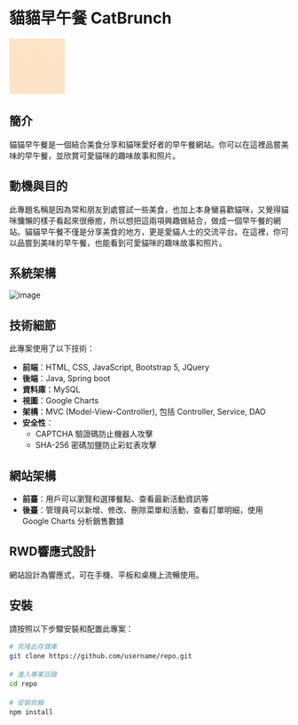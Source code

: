 # 貓貓早午餐 CatBrunch

<img src="https://raw.githubusercontent.com/Ryanfood/Catbrunch/master/src/main/resources/static/img/Logo/Logo.gif" alt="CatBrunch Logo" width="100" height="100">

## 簡介
貓貓早午餐是一個結合美食分享和貓咪愛好者的早午餐網站。你可以在這裡品嘗美味的早午餐，並欣賞可愛貓咪的趣味故事和照片。

## 動機與目的
此專題名稱是因為常和朋友到處嘗試一些美食，也加上本身蠻喜歡貓咪，又覺得貓咪慵懶的樣子看起來很療癒，所以想把這兩項興趣做結合，做成一個早午餐的網站。貓貓早午餐不僅是分享美食的地方，更是愛貓人士的交流平台。在這裡，你可以品嘗到美味的早午餐，也能看到可愛貓咪的趣味故事和照片。

## 系統架構
![image](https://github.com/Ryanfood/Catbrunch/assets/163374121/fa1f4717-b1a3-4286-943d-45f83dc34b02)


## 技術細節
此專案使用了以下技術：
- **前端**：HTML, CSS, JavaScript, Bootstrap 5, JQuery
- **後端**：Java, Spring boot
- **資料庫**：MySQL
- **視圖**：Google Charts
- **架構**：MVC (Model-View-Controller), 包括 Controller, Service, DAO
- **安全性**：
  - CAPTCHA 驗證碼防止機器人攻擊
  - SHA-256 密碼加鹽防止彩虹表攻擊

## 網站架構
- **前臺**：用戶可以瀏覽和選擇餐點、查看最新活動資訊等
- **後臺**：管理員可以新增、修改、刪除菜單和活動，查看訂單明細，使用 Google Charts 分析銷售數據

## RWD響應式設計
網站設計為響應式，可在手機、平板和桌機上流暢使用。

## 安裝
請按照以下步驟安裝和配置此專案：

```bash
# 克隆此存儲庫
git clone https://github.com/username/repo.git

# 進入專案目錄
cd repo

# 安裝依賴
npm install
